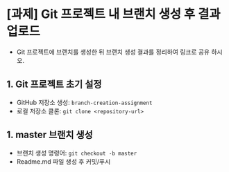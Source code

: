 # [과제] Git 프로젝트 내 브랜치 생성 후 결과 업로드
- Git 프로젝트에 브랜치를 생성한 뒤 브랜치 생성 결과를 정리하여 링크로 공유 하시오.

## 1. Git 프로젝트 초기 설정
- GitHub 저장소 생성: `branch-creation-assignment`
- 로컬 저장소 클론: `git clone <repository-url>`

## 1. master 브랜치 생성
- 브랜치 생성 명령어: `git checkout -b master`
- Readme.md 파일 생성 후 커밋/푸시